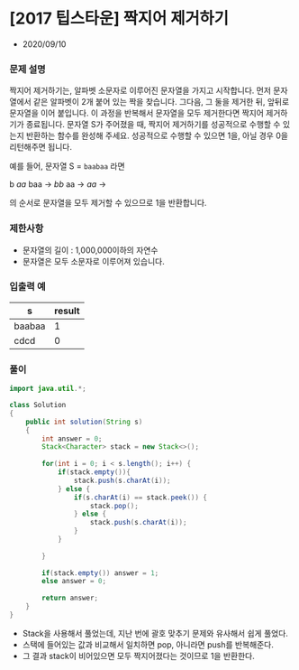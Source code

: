 # [2017 팁스타운] 짝지어 제거하기

* 2020/09/10

### **문제 설명**

짝지어 제거하기는, 알파벳 소문자로 이루어진 문자열을 가지고 시작합니다. 먼저 문자열에서 같은 알파벳이 2개 붙어 있는 짝을 찾습니다. 그다음, 그 둘을 제거한 뒤, 앞뒤로 문자열을 이어 붙입니다. 이 과정을 반복해서 문자열을 모두 제거한다면 짝지어 제거하기가 종료됩니다. 문자열 S가 주어졌을 때, 짝지어 제거하기를 성공적으로 수행할 수 있는지 반환하는 함수를 완성해 주세요. 성공적으로 수행할 수 있으면 1을, 아닐 경우 0을 리턴해주면 됩니다.

예를 들어, 문자열 S = `baabaa` 라면

b *aa* baa → *bb* aa → *aa* →

의 순서로 문자열을 모두 제거할 수 있으므로 1을 반환합니다.

### 제한사항

- 문자열의 길이 : 1,000,000이하의 자연수
- 문자열은 모두 소문자로 이루어져 있습니다.

### 입출력 예

|s|result|
|------|---|
|baabaa|1|
|cdcd|0|


### 풀이

```java
import java.util.*;

class Solution
{
    public int solution(String s)
    {
        int answer = 0;
        Stack<Character> stack = new Stack<>();
        
        for(int i = 0; i < s.length(); i++) {
            if(stack.empty()){
                stack.push(s.charAt(i));
            } else {
                if(s.charAt(i) == stack.peek()) {
                    stack.pop();
                } else {
                    stack.push(s.charAt(i));
                }
            }
            
        }
        
        if(stack.empty()) answer = 1;
        else answer = 0;
        
        return answer;
    }
}
```

- Stack을 사용해서 풀었는데, 지난 번에 괄호 맞추기 문제와 유사해서 쉽게 풀었다.
- 스택에 들어있는 값과 비교해서 일치하면 pop, 아니라면 push를 반복해준다.
- 그 결과 stack이 비어있으면 모두 짝지어졌다는 것이므로 1을 반환한다.
